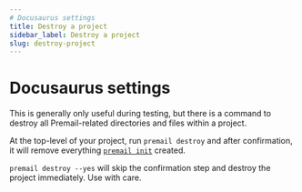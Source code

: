 ```yaml
---
# Docusaurus settings
title: Destroy a project
sidebar_label: Destroy a project
slug: destroy-project
---
```

# Docusaurus settings

This is generally only useful during testing, but there is a command to destroy all Premail-related directories and files within a project.

At the top-level of your project, run `premail destroy` and after confirmation, it will remove everything [`premail init`](/docs/overview/usage/create-new-premail-project/) created.

`premail destroy --yes` will skip the confirmation step and destroy the project immediately. Use with care.
